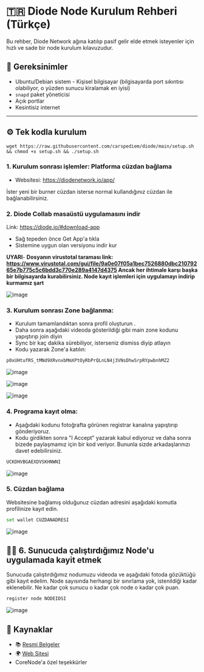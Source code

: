 # 🇹🇷 Diode Node Kurulum Rehberi (Türkçe)

Bu rehber, Diode Network ağına katılıp pasif gelir elde etmek isteyenler için hızlı ve sade bir node kurulum kılavuzudur.

## 🧱 Gereksinimler

- Ubuntu/Debian sistem - Kişisel bilgisayar (bilgisayarda port sıkıntısı olabiliyor, o yüzden sunucu kiralamak en iyisi)
- `snapd` paket yöneticisi  
- Açık portlar
- Kesintisiz internet

---


## ⚙️ Tek kodla kurulum
```
wget https://raw.githubusercontent.com/carspediem/diode/main/setup.sh && chmod +x setup.sh && ./setup.sh
```






### 1. Kurulum sonrası işlemler: Platforma cüzdan bağlama
* Websitesi: https://diodenetwork.io/app/ 

İster yeni bir burner cüzdan isterse normal kullandığınız cüzdan ile bağlanabilirsiniz. 



### 2. Diode Collab masaüstü uygulamasını indir

Link: https://diode.io/#download-app

- Sağ tepeden önce Get App'a tıkla
- Sistemine uygun olan versiyonu indir kur
 

**UYARI**- **Dosyanın virustotal taraması link: https://www.virustotal.com/gui/file/9a0e07f05a1bec7526880dbc21079265e7b775c5c6bdd3c770e289a4147d4375 Ancak her ihtimale karşı başka bir bilgisayarda kurabilirsiniz. Node kayıt işlemleri için uygulamayı indirip kurmamız şart**


![image](https://github.com/user-attachments/assets/90fe3ed1-ddd2-4708-933e-28e64efc7bef)




### 3. Kurulum sonrası Zone bağlanma:
- Kurulum tamamlandıktan sonra profil oluşturun .
- Daha sonra aşağıdaki videoda gösterildiği gibi main zone kodunu yapıştırıp join diyin
- Sync bir kaç dakika sürebiliyor, isterseniz dismiss diyip atlayın
- Kodu yazarak Zone'a katılın:

```bash
p0xUHtufRS_tMNd9XRvnxbMmXPtOyRbPrQLnLN4j3VNsDhwSrpRYpwbnhMZ2
```

![image](https://github.com/user-attachments/assets/6da979ce-3952-44c6-a934-ae3bb21aab9e)

![image](https://github.com/user-attachments/assets/dee940bb-002b-40e0-a991-65ad6a698d29)

![image](https://github.com/user-attachments/assets/a9978890-9e21-4fe0-9aed-6237e668d8a9)





### 4. Programa kayıt olma:

- Aşağıdaki kodunu fotoğrafta görünen registrar kanalına yapıştırıp gönderiyoruz.
- Kodu girdikten sonra "I Accept" yazarak kabul ediyoruz ve daha sonra bizede paylaşmamız için bir kod veriyor. Bununla sizde arkadaşlarınızı davet edebilirsiniz.

```bash
UCKDHVBGAEXDVSKHNWNI
```
![image](https://github.com/user-attachments/assets/f09266e7-28c2-4508-967c-2f8680770d81)



### 5. Cüzdan bağlama

Websitesine bağlamış olduğunuz cüzdan adresini aşağıdaki komutla profilinize kayıt edin.

```bash
set wallet CUZDANADRESI
```

![image](https://github.com/user-attachments/assets/067aac74-777a-4d88-8941-28bc49899db4)


## 🧑‍💻 6. Sunucuda çalıştırdığımız Node'u uygulamada kayit etmek

Sunucuda çalıştırdığımız nodumuzu videoda ve aşağıdaki fotoda gözüktüğü gibi kayıt edelim. Node sayısında herhangi bir sınırlama yok, istenildiği kadar eklenebilir. Ne kadar çok sunucu o kadar çok node o kadar çok puan.

```bash
register node NODEIDSI
```

![image](https://github.com/user-attachments/assets/7fa5e779-dd32-4e3d-8fc5-adfd4bb343bc)



## 🔗 Kaynaklar

- 📚 [Resmi Belgeler](https://network.docs.diode.io)  
- 🌍 [Web Sitesi](https://diodenetwork.io)
- CoreNode'a özel teşekkürler

